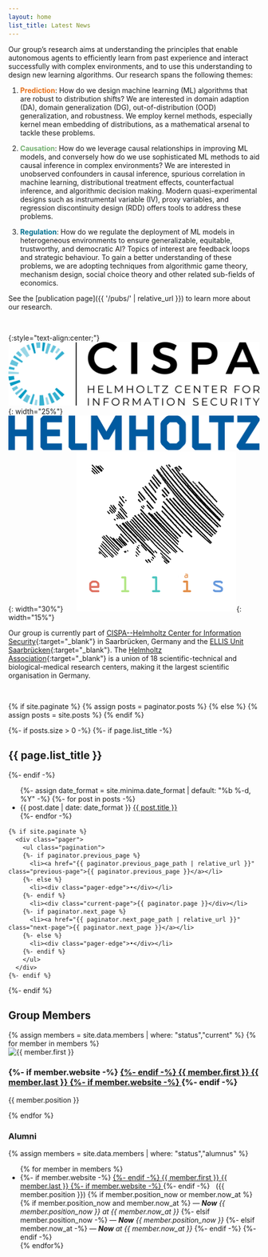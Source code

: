 ```yaml
---
layout: home
list_title: Latest News
---
```


Our group’s research aims at understanding the principles that enable autonomous agents to efficiently learn from past experience and interact successfully with complex environments, and to use this understanding to design new learning algorithms. Our research spans the following themes:

1. <span style="color:#e6701b">**Prediction**</span>: How do we design machine learning (ML) algorithms that are robust to distribution shifts? We are interested in domain adaption (DA), domain generalization (DG), out-of-distribution
(OOD) generalization, and robustness. We employ kernel methods, especially kernel mean embedding of distributions, as a mathematical arsenal to tackle these problems. 

2. <span style="color:#73b06f">**Causation**</span>: How do we leverage causal relationships in improving ML models, and conversely how do we use sophisticated ML methods to aid causal inference in complex environments? We are interested in unobserved confounders in causal inference, spurious correlation in machine learning, distributional treatment effects, counterfactual inference, and algorithmic decision making. Modern quasi-experimental designs such as instrumental variable (IV), proxy variables, and regression discontinuity design (RDD) offers tools to address these problems.

3. <span style="color:#007090">**Regulation**</span>: How do we regulate the deployment of ML models in heterogeneous environments to ensure generalizable, equitable, trustworthy, and democratic AI? Topics of interest are feedback loops and strategic behaviour. To gain a better understanding of these problems, we are adopting techniques from algorithmic game theory, mechanism design, social choice theory and other related sub-fields of economics.

See the [publication page]({{ '/pubs/' | relative_url }}) to learn more about our research.

<br>

{:style="text-align:center;"}
![CISPA](/assets/img/cispa_logo.png){: width="25%"}  &nbsp;&nbsp;&nbsp;&nbsp;&nbsp;&nbsp;
![Helmholtz](/assets/img/helmholtz_logo.png){: width="30%"}  &nbsp;&nbsp;&nbsp;&nbsp;&nbsp;
![ELLIS](/assets/img/ellis_logo.png){: width="15%"}  

Our group is currently part of [CISPA--Helmholtz Center for Information Security](https://cispa.de/en){:target="_blank"} in Saarbrücken, Germany and the [ELLIS Unit Saarbrücken](https://ellis.eu/units/saarbrucken){:target="_blank"}. The [Helmholtz Association](https://www.helmholtz.de/en/){:target="_blank"} is a union of 18 scientific-technical and biological-medical research centers, making it the largest scientific organisation in Germany.

<br>

  {% if site.paginate %}
    {% assign posts = paginator.posts %}
  {% else %}
    {% assign posts = site.posts %}
  {% endif %}

  {%- if posts.size > 0 -%}
    {%- if page.list_title -%}
      <h2 class="post-list-heading">{{ page.list_title }}</h2>
    {%- endif -%}
    <ul class="post-list">
      {%- assign date_format = site.minima.date_format | default: "%b %-d, %Y" -%}
      {%- for post in posts -%}
      <li>
        <span class="post-meta">{{ post.date | date: date_format }}</span>
          <a href="{{ post.url | relative_url }}">
            {{ post.title }}
          </a>
      </li>
      {%- endfor -%}
    </ul>

    {% if site.paginate %}
      <div class="pager">
        <ul class="pagination">
        {%- if paginator.previous_page %}
          <li><a href="{{ paginator.previous_page_path | relative_url }}" class="previous-page">{{ paginator.previous_page }}</a></li>
        {%- else %}
          <li><div class="pager-edge">•</div></li>
        {%- endif %}
          <li><div class="current-page">{{ paginator.page }}</div></li>
        {%- if paginator.next_page %}
          <li><a href="{{ paginator.next_page_path | relative_url }}" class="next-page">{{ paginator.next_page }}</a></li>
        {%- else %}
          <li><div class="pager-edge">•</div></li>
        {%- endif %}
        </ul>
      </div>
    {%- endif %}
  {%- endif %}

<h2>Group Members</h2>
<div class="group-members">
  {% assign members = site.data.members | where: "status","current" %}
  {% for member in members %}
    <div class="member">
      <div class="profile-pic">
        <img src="{{ member.image_path }}" alt="{{ member.first }}" class="circle-image">
      </div>
      <div class="member-info">
        <h3>
        {%- if member.website -%}
        <a href="{{ member.website }}" target="_blank">
        {%- endif -%}
        {{ member.first }} {{ member.last }}
        {%- if member.website -%}
        </a>
        {%- endif -%}
        </h3>
        <p>{{ member.position }}</p>
      </div>
    </div>
  {% endfor %}
</div>


<h3>Alumni</h3>
  {% assign members = site.data.members | where: "status","alumnus" %}
  <ul>
    {% for member in members %}
      <li>
	{%- if member.website -%}
	  <a href="{{ member.website }}" target="_blank">
	{%- endif -%}
	{{ member.first }} {{ member.last }}  
      	{%- if member.website -%}
	  </a>
        {%- endif -%}
        &nbsp;
	({{ member.position }})
		{% if member.position_now or member.now_at %}
			{% if member.position_now and member.now_at %}
	      			&mdash; <i><b>Now</b> {{ member.position_now }} at {{ member.now_at }}</i>
	      		{%- elsif member.position_now -%}
	      			&mdash; <i><b>Now</b> {{ member.position_now }}</i>
	      		{%- elsif member.now_at -%}
	      			&mdash; <i><b>Now</b> at {{ member.now_at }}</i>
	      		{%- endif -%}
		{%- endif -%}
      </li>
    {% endfor%}
  </ul>
